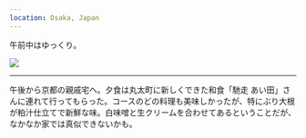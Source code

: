 ```yaml
---
location: Osaka, Japan
---
```


午前中はゆっくり。

![](https://photos.apkas.net/medium/202412/20241230-112323.webp)

---

午後から京都の親戚宅へ。夕食は丸太町に新しくできた和食「馳走 あい田」さんに連れて行ってもらった。コースのどの料理も美味しかったが、特にぶり大根が粕汁仕立てで新鮮な味。白味噌と生クリームを合わせてあるということだが、なかなか家では真似できないかも。
